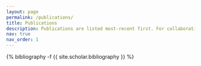 ```yaml
---
layout: page
permalink: /publications/
title: Publications
description: Publications are listed most-recent first. For collaborations, feel free to contact us.
nav: true
nav_order: 1
---
```

<!-- _pages/publications.md -->
<div class="publications">

{% bibliography -f {{ site.scholar.bibliography }} %}

</div>
